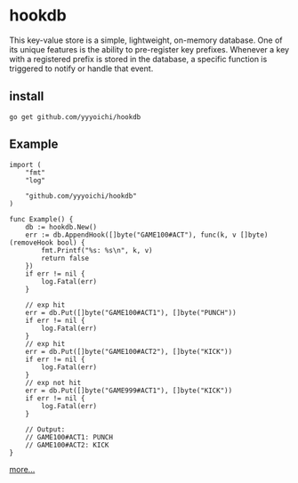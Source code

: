# hookdb

This key-value store is a simple, lightweight, on-memory database. One of its unique features is the ability to pre-register key prefixes. Whenever a key with a registered prefix is stored in the database, a specific function is triggered to notify or handle that event.

## install

```shell
go get github.com/yyyoichi/hookdb
```

## Example

```golang
import (
    "fmt"
    "log"

    "github.com/yyyoichi/hookdb"
)

func Example() {
    db := hookdb.New()
    err := db.AppendHook([]byte("GAME100#ACT"), func(k, v []byte) (removeHook bool) {
        fmt.Printf("%s: %s\n", k, v)
        return false
    })
    if err != nil {
        log.Fatal(err)
    }

    // exp hit  
    err = db.Put([]byte("GAME100#ACT1"), []byte("PUNCH"))
    if err != nil {
        log.Fatal(err)
    }
    // exp hit
    err = db.Put([]byte("GAME100#ACT2"), []byte("KICK"))
    if err != nil {
        log.Fatal(err)
    }
    // exp not hit
    err = db.Put([]byte("GAME999#ACT1"), []byte("KICK"))
    if err != nil {
        log.Fatal(err)
    }

    // Output:
    // GAME100#ACT1: PUNCH
    // GAME100#ACT2: KICK
}

```

[more...](https://github.com/yyyoichi/hookdb/blob/main/hookdb_test.go)
